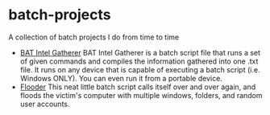 # batch-projects
A collection of batch projects I do from time to time

- [BAT Intel Gatherer]()
BAT Intel Gatherer is a batch script file that runs a set of given commands and compiles the information gathered into one .txt file. It runs on any device that is capable of executing a batch script (i.e. Windows ONLY). You can even run it from a portable device.
- [Flooder]()
This neat little batch script calls itself over and over again, and floods the victim's computer with multiple windows, folders, and random user accounts. 
